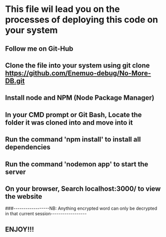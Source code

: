 # This file wil lead you on the processes of deploying this code on your system


## Follow me on Git-Hub

## Clone the file into your system using git clone https://github.com/Enemuo-debug/No-More-DB.git

## Install node and NPM (Node Package Manager)

## In your CMD prompt or Git Bash, Locate the folder it was cloned into and move into it

## Run the command 'npm install' to install all dependencies

## Run the command 'nodemon app' to start the server

## On your browser, Search localhost:3000/ to view the website





###------------------NB: Anything encrypted word can only be decrypted in that current session------------------

  

## ENJOY!!!




